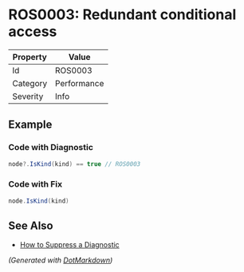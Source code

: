 # ROS0003: Redundant conditional access

| Property | Value       |
| -------- | ----------- |
| Id       | ROS0003     |
| Category | Performance |
| Severity | Info        |

## Example

### Code with Diagnostic

```csharp
node?.IsKind(kind) == true // ROS0003
```

### Code with Fix

```csharp
node.IsKind(kind)
```

## See Also

* [How to Suppress a Diagnostic](../HowToConfigureAnalyzers.md#how-to-suppress-a-diagnostic)


*\(Generated with [DotMarkdown](http://github.com/JosefPihrt/DotMarkdown)\)*